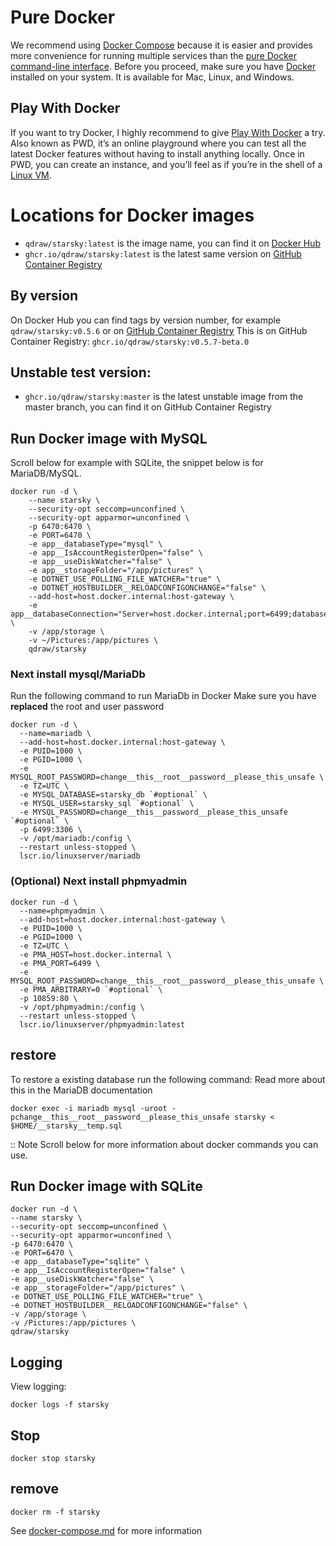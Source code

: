 # Pure Docker

We recommend using [Docker Compose](docker-compose.md) because it is easier and provides more convenience for
running multiple services than the [pure Docker command-line interface](https://docs.docker.com/engine/reference/commandline/cli/).
Before you proceed, make sure you have [Docker](https://store.docker.com/search?type=edition&offering=community)
installed on your system. It is available for Mac, Linux, and Windows.

## Play With Docker
If you want to try Docker, I highly recommend to give [Play With Docker](https://labs.play-with-docker.com/) a try. 
Also known as PWD, it’s an online playground where you can test all the latest Docker features 
without having to install anything locally. Once in PWD, you can create an instance, 
and you’ll feel as if you’re in the shell of a [Linux VM](https://www.linux.com/learn/why-when-and-how-use-virtual-machine).

# Locations for Docker images

- `qdraw/starsky:latest` is the image name, you can find it on [Docker Hub](https://hub.docker.com/r/qdraw/starsky)
- `ghcr.io/qdraw/starsky:latest` is the latest same version on [GitHub Container Registry](https://github.com/qdraw/starsky/pkgs/container/starsky/versions?filters%5Bversion_type%5D=tagged)

## By version
On Docker Hub you can find tags by version number, for example `qdraw/starsky:v0.5.6`
or on [GitHub Container Registry](https://github.com/qdraw/starsky/pkgs/container/starsky/versions?filters%5Bversion_type%5D=tagged)
This is on GitHub Container Registry: `ghcr.io/qdraw/starsky:v0.5.7-beta.0`

## Unstable test version:
- `ghcr.io/qdraw/starsky:master` is the latest unstable image from the master branch, you can find it on GitHub Container Registry

## Run Docker image with MySQL

Scroll below for example with SQLite, the snippet below is for MariaDB/MySQL.

```
docker run -d \
    --name starsky \
    --security-opt seccomp=unconfined \
    --security-opt apparmor=unconfined \
    -p 6470:6470 \
    -e PORT=6470 \
    -e app__databaseType="mysql" \
    -e app__IsAccountRegisterOpen="false" \
    -e app__useDiskWatcher="false" \
    -e app__storageFolder="/app/pictures" \
    -e DOTNET_USE_POLLING_FILE_WATCHER="true" \
    -e DOTNET_HOSTBUILDER__RELOADCONFIGONCHANGE="false" \
    --add-host=host.docker.internal:host-gateway \
    -e app__databaseConnection="Server=host.docker.internal;port=6499;database=starsky_db;uid=starsky_sql;pwd=change__this__password__please_this_unsafe" \
    -v /app/storage \
    -v ~/Pictures:/app/pictures \
    qdraw/starsky
```

### Next install mysql/MariaDb

Run the following command to run MariaDb in Docker
Make sure you have **replaced** the root and user password

```
docker run -d \
  --name=mariadb \
  --add-host=host.docker.internal:host-gateway \
  -e PUID=1000 \
  -e PGID=1000 \
  -e MYSQL_ROOT_PASSWORD=change__this__root__password__please_this_unsafe \
  -e TZ=UTC \
  -e MYSQL_DATABASE=starsky_db `#optional` \
  -e MYSQL_USER=starsky_sql `#optional` \
  -e MYSQL_PASSWORD=change__this__password__please_this_unsafe `#optional` \
  -p 6499:3306 \
  -v /opt/mariadb:/config \
  --restart unless-stopped \
  lscr.io/linuxserver/mariadb
```  

### (Optional) Next install phpmyadmin

```
docker run -d \
  --name=phpmyadmin \
  --add-host=host.docker.internal:host-gateway \
  -e PUID=1000 \
  -e PGID=1000 \
  -e TZ=UTC \
  -e PMA_HOST=host.docker.internal \
  -e PMA_PORT=6499 \
  -e MYSQL_ROOT_PASSWORD=change__this__root__password__please_this_unsafe \
  -e PMA_ARBITRARY=0 `#optional` \
  -p 10859:80 \
  -v /opt/phpmyadmin:/config \
  --restart unless-stopped \
  lscr.io/linuxserver/phpmyadmin:latest
```

## restore

To restore a existing database run the following command:
Read more about this in the MariaDB documentation

```
docker exec -i mariadb mysql -uroot -pchange__this__root__password__please_this_unsafe starsky < $HOME/__starsky__temp.sql
```

:: Note
    Scroll below for more information about docker commands you can use.

## Run Docker image with SQLite

```
docker run -d \
--name starsky \
--security-opt seccomp=unconfined \
--security-opt apparmor=unconfined \
-p 6470:6470 \
-e PORT=6470 \
-e app__databaseType="sqlite" \
-e app__IsAccountRegisterOpen="false" \
-e app__useDiskWatcher="false" \
-e app__storageFolder="/app/pictures" \
-e DOTNET_USE_POLLING_FILE_WATCHER="true" \
-e DOTNET_HOSTBUILDER__RELOADCONFIGONCHANGE="false" \
-v /app/storage \
-v /Pictures:/app/pictures \
qdraw/starsky
```


## Logging

View logging:

```
docker logs -f starsky
```

## Stop

```
docker stop starsky
```

## remove

```
docker rm -f starsky
```


See [docker-compose.md](docker-compose.md) for more information
